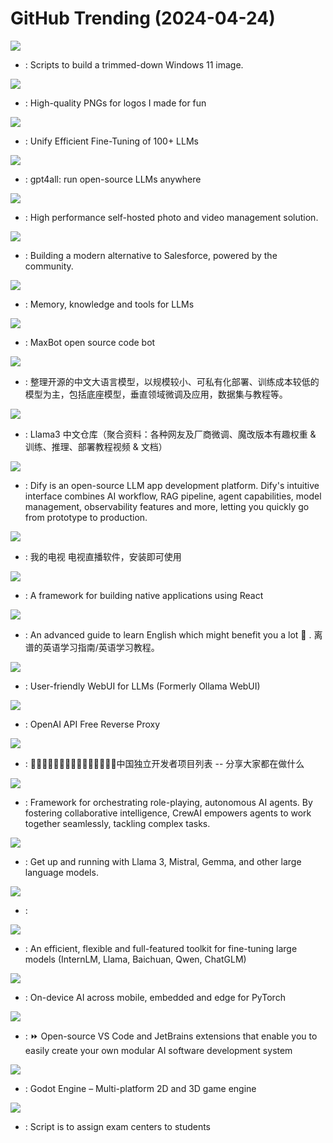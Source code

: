 # GitHub Trending (2024-04-24)

![](https://img.shields.io/badge/PowerShell-New%20631-green?style=flat-square&logo=appveyor)
- [](https://github.comundefined): Scripts to build a trimmed-down Windows 11 image.

![](https://img.shields.io/badge/none-New%20473-green?style=flat-square&logo=appveyor)
- [](https://github.comundefined): High-quality PNGs for logos I made for fun

![](https://img.shields.io/badge/Python-New%201-green?style=flat-square&logo=appveyor)
- [](https://github.comundefined): Unify Efficient Fine-Tuning of 100+ LLMs

![](https://img.shields.io/badge/C%2B%2B-New%20187-green?style=flat-square&logo=appveyor)
- [](https://github.comundefined): gpt4all: run open-source LLMs anywhere

![](https://img.shields.io/badge/TypeScript-New%20370-green?style=flat-square&logo=appveyor)
- [](https://github.comundefined): High performance self-hosted photo and video management solution.

![](https://img.shields.io/badge/TypeScript-New%201-green?style=flat-square&logo=appveyor)
- [](https://github.comundefined): Building a modern alternative to Salesforce, powered by the community.

![](https://img.shields.io/badge/Python-New%20173-green?style=flat-square&logo=appveyor)
- [](https://github.comundefined): Memory, knowledge and tools for LLMs

![](https://img.shields.io/badge/JavaScript-New%20130-green?style=flat-square&logo=appveyor)
- [](https://github.comundefined): MaxBot open source code bot

![](https://img.shields.io/badge/none-New%20381-green?style=flat-square&logo=appveyor)
- [](https://github.comundefined): 整理开源的中文大语言模型，以规模较小、可私有化部署、训练成本较低的模型为主，包括底座模型，垂直领域微调及应用，数据集与教程等。

![](https://img.shields.io/badge/Python-New%20440-green?style=flat-square&logo=appveyor)
- [](https://github.comundefined): Llama3 中文仓库（聚合资料：各种网友及厂商微调、魔改版本有趣权重 & 训练、推理、部署教程视频 & 文档）

![](https://img.shields.io/badge/TypeScript-New%20447-green?style=flat-square&logo=appveyor)
- [](https://github.comundefined): Dify is an open-source LLM app development platform. Dify's intuitive interface combines AI workflow, RAG pipeline, agent capabilities, model management, observability features and more, letting you quickly go from prototype to production.

![](https://img.shields.io/badge/C-New%20155-green?style=flat-square&logo=appveyor)
- [](https://github.comundefined): 我的电视 电视直播软件，安装即可使用

![](https://img.shields.io/badge/C%2B%2B-New%2026-green?style=flat-square&logo=appveyor)
- [](https://github.comundefined): A framework for building native applications using React

![](https://img.shields.io/badge/HTML-New%20193-green?style=flat-square&logo=appveyor)
- [](https://github.comundefined): An advanced guide to learn English which might benefit you a lot 🎉 . 离谱的英语学习指南/英语学习教程。

![](https://img.shields.io/badge/Svelte-New%20505-green?style=flat-square&logo=appveyor)
- [](https://github.comundefined): User-friendly WebUI for LLMs (Formerly Ollama WebUI)

![](https://img.shields.io/badge/TypeScript-New%2051-green?style=flat-square&logo=appveyor)
- [](https://github.comundefined): OpenAI API Free Reverse Proxy

![](https://img.shields.io/badge/none-New%20130-green?style=flat-square&logo=appveyor)
- [](https://github.comundefined): 👩🏿‍💻👨🏾‍💻👩🏼‍💻👨🏽‍💻👩🏻‍💻中国独立开发者项目列表 -- 分享大家都在做什么

![](https://img.shields.io/badge/Python-New%20110-green?style=flat-square&logo=appveyor)
- [](https://github.comundefined): Framework for orchestrating role-playing, autonomous AI agents. By fostering collaborative intelligence, CrewAI empowers agents to work together seamlessly, tackling complex tasks.

![](https://img.shields.io/badge/Go-New%20710-green?style=flat-square&logo=appveyor)
- [](https://github.comundefined): Get up and running with Llama 3, Mistral, Gemma, and other large language models.

![](https://img.shields.io/badge/Solidity-New%2045-green?style=flat-square&logo=appveyor)
- [](https://github.comundefined): 

![](https://img.shields.io/badge/Python-New%20155-green?style=flat-square&logo=appveyor)
- [](https://github.comundefined): An efficient, flexible and full-featured toolkit for fine-tuning large models (InternLM, Llama, Baichuan, Qwen, ChatGLM)

![](https://img.shields.io/badge/C%2B%2B-New%2016-green?style=flat-square&logo=appveyor)
- [](https://github.comundefined): On-device AI across mobile, embedded and edge for PyTorch

![](https://img.shields.io/badge/TypeScript-New%2036-green?style=flat-square&logo=appveyor)
- [](https://github.comundefined): ⏩ Open-source VS Code and JetBrains extensions that enable you to easily create your own modular AI software development system

![](https://img.shields.io/badge/C%2B%2B-New%20104-green?style=flat-square&logo=appveyor)
- [](https://github.comundefined): Godot Engine – Multi-platform 2D and 3D game engine

![](https://img.shields.io/badge/Python-New%2052-green?style=flat-square&logo=appveyor)
- [](https://github.comundefined): Script is to assign exam centers to students

